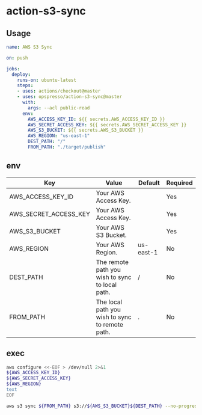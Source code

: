 # action-s3-sync

## Usage

```yaml
name: AWS S3 Sync

on: push

jobs:
  deploy:
    runs-on: ubuntu-latest
    steps:
    - uses: actions/checkout@master
    - uses: opspresso/action-s3-sync@master
      with:
        args: --acl public-read
      env:
        AWS_ACCESS_KEY_ID: ${{ secrets.AWS_ACCESS_KEY_ID }}
        AWS_SECRET_ACCESS_KEY: ${{ secrets.AWS_SECRET_ACCESS_KEY }}
        AWS_S3_BUCKET: ${{ secrets.AWS_S3_BUCKET }}
        AWS_REGION: "us-east-1"
        DEST_PATH: "/"
        FROM_PATH: "./target/publish"
```

## env

Key | Value | Default | Required
--- | ----- | ------- | --------
AWS_ACCESS_KEY_ID | Your AWS Access Key. | | Yes
AWS_SECRET_ACCESS_KEY | Your AWS Access Key. | | Yes
AWS_S3_BUCKET | Your AWS S3 Bucket. | | Yes
AWS_REGION | Your AWS Region. | us-east-1 | No
DEST_PATH | The remote path you wish to sync to local path. | / | No
FROM_PATH | The local path you wish to sync to remote path. | . | No

## exec

```bash
aws configure <<-EOF > /dev/null 2>&1
${AWS_ACCESS_KEY_ID}
${AWS_SECRET_ACCESS_KEY}
${AWS_REGION}
text
EOF

aws s3 sync ${FROM_PATH} s3://${AWS_S3_BUCKET}${DEST_PATH} --no-progress $*"
```

